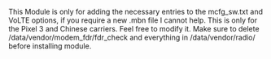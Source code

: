 This Module is only for adding the necessary entries to the mcfg_sw.txt and VoLTE options, if you require a new .mbn file I cannot help. This is only for the Pixel 3 and Chinese carriers. Feel free to modify it. Make sure to delete /data/vendor/modem_fdr/fdr_check and everything in /data/vendor/radio/ before installing module.
